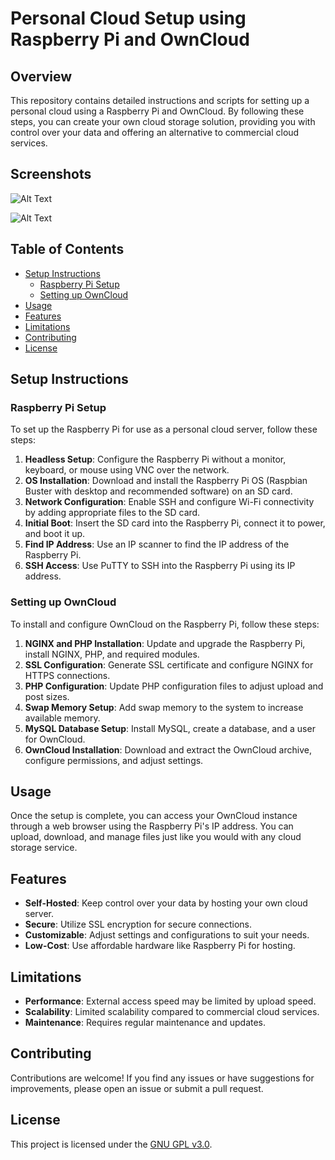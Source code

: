 # Personal Cloud Setup using Raspberry Pi and OwnCloud

## Overview

This repository contains detailed instructions and scripts for setting up a personal cloud using a Raspberry Pi and OwnCloud. By following these steps, you can create your own cloud storage solution, providing you with control over your data and offering an alternative to commercial cloud services.

## Screenshots

![Alt Text](Image_URL)

![Alt Text](Image_URL)

## Table of Contents

- [Setup Instructions](#setup-instructions)
  - [Raspberry Pi Setup](#raspberry-pi-setup)
  - [Setting up OwnCloud](#setting-up-owncloud)
- [Usage](#usage)
- [Features](#features)
- [Limitations](#limitations)
- [Contributing](#contributing)
- [License](#license)

## Setup Instructions

### Raspberry Pi Setup

To set up the Raspberry Pi for use as a personal cloud server, follow these steps:

1. **Headless Setup**: Configure the Raspberry Pi without a monitor, keyboard, or mouse using VNC over the network.
2. **OS Installation**: Download and install the Raspberry Pi OS (Raspbian Buster with desktop and recommended software) on an SD card.
3. **Network Configuration**: Enable SSH and configure Wi-Fi connectivity by adding appropriate files to the SD card.
4. **Initial Boot**: Insert the SD card into the Raspberry Pi, connect it to power, and boot it up.
5. **Find IP Address**: Use an IP scanner to find the IP address of the Raspberry Pi.
6. **SSH Access**: Use PuTTY to SSH into the Raspberry Pi using its IP address.

### Setting up OwnCloud

To install and configure OwnCloud on the Raspberry Pi, follow these steps:

1. **NGINX and PHP Installation**: Update and upgrade the Raspberry Pi, install NGINX, PHP, and required modules.
2. **SSL Configuration**: Generate SSL certificate and configure NGINX for HTTPS connections.
3. **PHP Configuration**: Update PHP configuration files to adjust upload and post sizes.
4. **Swap Memory Setup**: Add swap memory to the system to increase available memory.
5. **MySQL Database Setup**: Install MySQL, create a database, and a user for OwnCloud.
6. **OwnCloud Installation**: Download and extract the OwnCloud archive, configure permissions, and adjust settings.

## Usage

Once the setup is complete, you can access your OwnCloud instance through a web browser using the Raspberry Pi's IP address. You can upload, download, and manage files just like you would with any cloud storage service.

## Features

- **Self-Hosted**: Keep control over your data by hosting your own cloud server.
- **Secure**: Utilize SSL encryption for secure connections.
- **Customizable**: Adjust settings and configurations to suit your needs.
- **Low-Cost**: Use affordable hardware like Raspberry Pi for hosting.

## Limitations

- **Performance**: External access speed may be limited by upload speed.
- **Scalability**: Limited scalability compared to commercial cloud services.
- **Maintenance**: Requires regular maintenance and updates.

## Contributing

Contributions are welcome! If you find any issues or have suggestions for improvements, please open an issue or submit a pull request.

## License

This project is licensed under the [GNU GPL v3.0](LICENSE).
